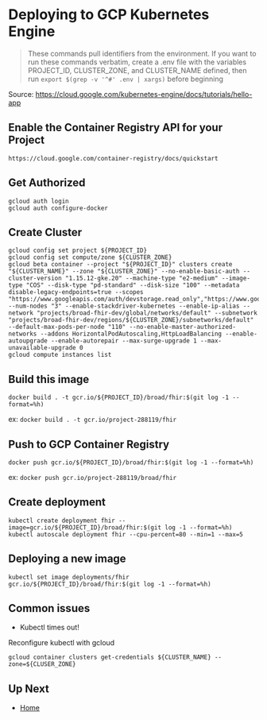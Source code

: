 # Deploying to GCP Kubernetes Engine

> These commands pull identifiers from the environment. If you want to run these commands verbatim, create a .env file with the variables PROJECT_ID, CLUSTER_ZONE, and CLUSTER_NAME defined, then run `export $(grep -v '^#' .env | xargs)` before beginning

Source: https://cloud.google.com/kubernetes-engine/docs/tutorials/hello-app

## Enable the Container Registry API for your Project

```
https://cloud.google.com/container-registry/docs/quickstart
```

## Get Authorized

```
gcloud auth login
gcloud auth configure-docker
```

## Create Cluster

```
gcloud config set project ${PROJECT_ID}
gcloud config set compute/zone ${CLUSTER_ZONE}
gcloud beta container --project "${PROJECT_ID}" clusters create "${CLUSTER_NAME}" --zone "${CLUSTER_ZONE}" --no-enable-basic-auth --cluster-version "1.15.12-gke.20" --machine-type "e2-medium" --image-type "COS" --disk-type "pd-standard" --disk-size "100" --metadata disable-legacy-endpoints=true --scopes "https://www.googleapis.com/auth/devstorage.read_only","https://www.googleapis.com/auth/logging.write","https://www.googleapis.com/auth/monitoring","https://www.googleapis.com/auth/servicecontrol","https://www.googleapis.com/auth/service.management.readonly","https://www.googleapis.com/auth/trace.append" --num-nodes "3" --enable-stackdriver-kubernetes --enable-ip-alias --network "projects/broad-fhir-dev/global/networks/default" --subnetwork "projects/broad-fhir-dev/regions/${CLUSTER_ZONE}/subnetworks/default" --default-max-pods-per-node "110" --no-enable-master-authorized-networks --addons HorizontalPodAutoscaling,HttpLoadBalancing --enable-autoupgrade --enable-autorepair --max-surge-upgrade 1 --max-unavailable-upgrade 0
gcloud compute instances list
```

## Build this image

```
docker build . -t gcr.io/${PROJECT_ID}/broad/fhir:$(git log -1 --format=%h)
```

ex: `docker build . -t gcr.io/project-288119/fhir`

## Push to GCP Container Registry

```
docker push gcr.io/${PROJECT_ID}/broad/fhir:$(git log -1 --format=%h)
```

ex: `docker push gcr.io/project-288119/broad/fhir`

## Create deployment

```
kubectl create deployment fhir --image=gcr.io/${PROJECT_ID}/broad/fhir:$(git log -1 --format=%h)
kubectl autoscale deployment fhir --cpu-percent=80 --min=1 --max=5
```

## Deploying a new image

```
kubectl set image deployments/fhir gcr.io/${PROJECT_ID}/broad/fhir:$(git log -1 --format=%h)
```

## Common issues

- Kubectl times out!

Reconfigure kubectl with gcloud

```
gcloud container clusters get-credentials ${CLUSTER_NAME} --zone=${CLUSER_ZONE}
```

## Up Next

- [Home](./INDEX.md)
